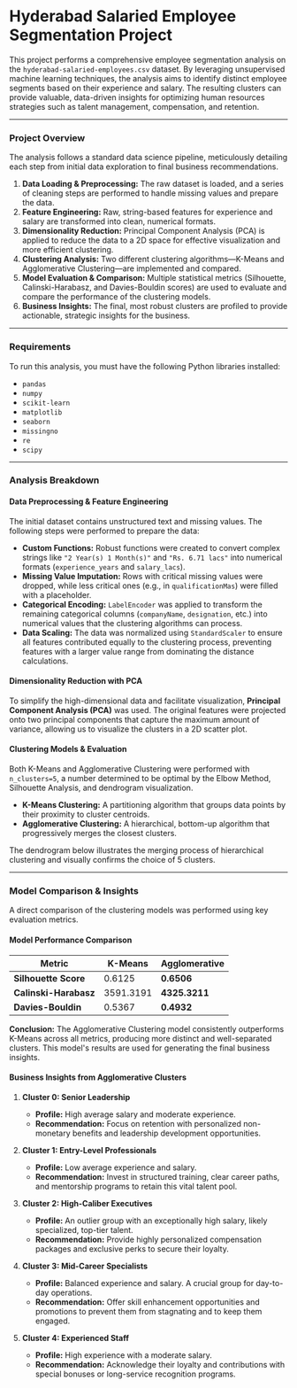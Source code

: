 # Hyderabad Salaried Employee Segmentation Project

This project performs a comprehensive employee segmentation analysis on the `hyderabad-salaried-employees.csv` dataset. By leveraging unsupervised machine learning techniques, the analysis aims to identify distinct employee segments based on their experience and salary. The resulting clusters can provide valuable, data-driven insights for optimizing human resources strategies such as talent management, compensation, and retention.

---

### Project Overview

The analysis follows a standard data science pipeline, meticulously detailing each step from initial data exploration to final business recommendations.

1.  **Data Loading & Preprocessing:** The raw dataset is loaded, and a series of cleaning steps are performed to handle missing values and prepare the data.
2.  **Feature Engineering:** Raw, string-based features for experience and salary are transformed into clean, numerical formats.
3.  **Dimensionality Reduction:** Principal Component Analysis (PCA) is applied to reduce the data to a 2D space for effective visualization and more efficient clustering.
4.  **Clustering Analysis:** Two different clustering algorithms—K-Means and Agglomerative Clustering—are implemented and compared.
5.  **Model Evaluation & Comparison:** Multiple statistical metrics (Silhouette, Calinski-Harabasz, and Davies-Bouldin scores) are used to evaluate and compare the performance of the clustering models.
6.  **Business Insights:** The final, most robust clusters are profiled to provide actionable, strategic insights for the business.

---

### Requirements

To run this analysis, you must have the following Python libraries installed:

* `pandas`
* `numpy`
* `scikit-learn`
* `matplotlib`
* `seaborn`
* `missingno`
* `re`
* `scipy`

---

### Analysis Breakdown

#### Data Preprocessing & Feature Engineering

The initial dataset contains unstructured text and missing values. The following steps were performed to prepare the data:

* **Custom Functions:** Robust functions were created to convert complex strings like `"2 Year(s) 1 Month(s)"` and `"Rs. 6.71 lacs"` into numerical formats (`experience_years` and `salary_lacs`).
* **Missing Value Imputation:** Rows with critical missing values were dropped, while less critical ones (e.g., in `qualificationMas`) were filled with a placeholder.
* **Categorical Encoding:** `LabelEncoder` was applied to transform the remaining categorical columns (`companyName`, `designation`, etc.) into numerical values that the clustering algorithms can process.
* **Data Scaling:** The data was normalized using `StandardScaler` to ensure all features contributed equally to the clustering process, preventing features with a larger value range from dominating the distance calculations.

#### Dimensionality Reduction with PCA

To simplify the high-dimensional data and facilitate visualization, **Principal Component Analysis (PCA)** was used. The original features were projected onto two principal components that capture the maximum amount of variance, allowing us to visualize the clusters in a 2D scatter plot.



#### Clustering Models & Evaluation

Both K-Means and Agglomerative Clustering were performed with `n_clusters=5`, a number determined to be optimal by the Elbow Method, Silhouette Analysis, and dendrogram visualization.

* **K-Means Clustering:** A partitioning algorithm that groups data points by their proximity to cluster centroids.
* **Agglomerative Clustering:** A hierarchical, bottom-up algorithm that progressively merges the closest clusters.

The dendrogram below illustrates the merging process of hierarchical clustering and visually confirms the choice of 5 clusters.



---

### Model Comparison & Insights

A direct comparison of the clustering models was performed using key evaluation metrics.

#### Model Performance Comparison

| Metric                    | K-Means   | Agglomerative |
| ------------------------- | --------- | ------------- |
| **Silhouette Score** | 0.6125    | **0.6506** |
| **Calinski-Harabasz** | 3591.3191 | **4325.3211** |
| **Davies-Bouldin** | 0.5367    | **0.4932** |

**Conclusion:** The Agglomerative Clustering model consistently outperforms K-Means across all metrics, producing more distinct and well-separated clusters. This model's results are used for generating the final business insights.

#### Business Insights from Agglomerative Clusters

1.  **Cluster 0: Senior Leadership**
    * **Profile:** High average salary and moderate experience.
    * **Recommendation:** Focus on retention with personalized non-monetary benefits and leadership development opportunities.

2.  **Cluster 1: Entry-Level Professionals**
    * **Profile:** Low average experience and salary.
    * **Recommendation:** Invest in structured training, clear career paths, and mentorship programs to retain this vital talent pool.

3.  **Cluster 2: High-Caliber Executives**
    * **Profile:** An outlier group with an exceptionally high salary, likely specialized, top-tier talent.
    * **Recommendation:** Provide highly personalized compensation packages and exclusive perks to secure their loyalty.

4.  **Cluster 3: Mid-Career Specialists**
    * **Profile:** Balanced experience and salary. A crucial group for day-to-day operations.
    * **Recommendation:** Offer skill enhancement opportunities and promotions to prevent them from stagnating and to keep them engaged.

5.  **Cluster 4: Experienced Staff**
    * **Profile:** High experience with a moderate salary.
    * **Recommendation:** Acknowledge their loyalty and contributions with special bonuses or long-service recognition programs.
